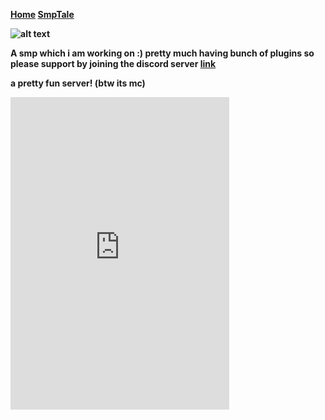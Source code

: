 <b><a href="https://mythic4356.github.io/home/">Home</a><b/>  <b><a href="">SmpTale</a><b/>

![alt text](https://fontmeme.com/permalink/210613/b05f6100e03137a240da75c51779672a.png)

A smp which i am working on :)
pretty much having bunch of plugins so please support by joining the discord server <a href="https://discord.gg/CZ6NtHb3s7">link</a> 

a pretty fun server! (btw its mc)

<iframe src="https://discord.com/widget?id=815151646966808577&theme=dark" width="350" height="500" allowtransparency="true" frameborder="0" sandbox="allow-popups allow-popups-to-escape-sandbox allow-same-origin allow-scripts"></iframe>
